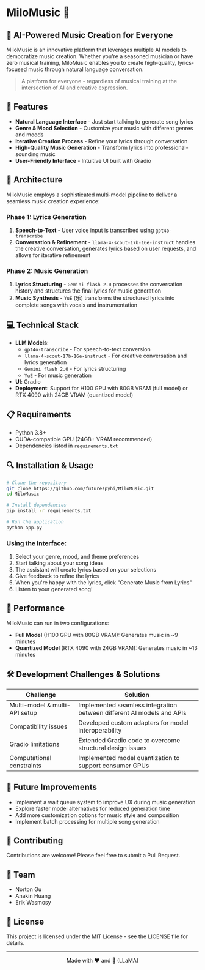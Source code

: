# MiloMusic 🎵

[//]: # (<p align="center">)

[//]: # (  <img src="assets/milomusic-logo.png" alt="MiloMusic Logo" width="200"/>)

[//]: # (</p>)

## 🦙 AI-Powered Music Creation for Everyone

MiloMusic is an innovative platform that leverages multiple AI models to democratize music creation. Whether you're a seasoned musician or have zero musical training, MiloMusic enables you to create high-quality, lyrics-focused music through natural language conversation.

> A platform for everyone - regardless of musical training at the intersection of AI and creative expression.

## 🚀 Features

- **Natural Language Interface** - Just start talking to generate song lyrics
- **Genre & Mood Selection** - Customize your music with different genres and moods
- **Iterative Creation Process** - Refine your lyrics through conversation
- **High-Quality Music Generation** - Transform lyrics into professional-sounding music
- **User-Friendly Interface** - Intuitive UI built with Gradio

## 🔧 Architecture

MiloMusic employs a sophisticated multi-model pipeline to deliver a seamless music creation experience:

### Phase 1: Lyrics Generation
1. **Speech-to-Text** - User voice input is transcribed using `gpt4o-transcribe`
2. **Conversation & Refinement** - `llama-4-scout-17b-16e-instruct` handles the creative conversation, generates lyrics based on user requests, and allows for iterative refinement

### Phase 2: Music Generation
1. **Lyrics Structuring** - `Gemini flash 2.0` processes the conversation history and structures the final lyrics for music generation
2. **Music Synthesis** - `YuE` (乐) transforms the structured lyrics into complete songs with vocals and instrumentation

## 💻 Technical Stack

- **LLM Models**:
  - `gpt4o-transcribe` - For speech-to-text conversion
  - `llama-4-scout-17b-16e-instruct` - For creative conversation and lyrics generation
  - `Gemini flash 2.0` - For lyrics structuring
  - `YuE` - For music generation
- **UI**: Gradio
- **Deployment**: Support for H100 GPU with 80GB VRAM (full model) or RTX 4090 with 24GB VRAM (quantized model)

## 📋 Requirements

- Python 3.8+
- CUDA-compatible GPU (24GB+ VRAM recommended)
- Dependencies listed in `requirements.txt`

## 🔍 Installation & Usage

```bash
# Clone the repository
git clone https://github.com/futurespyhi/MiloMusic.git
cd MiloMusic

# Install dependencies
pip install -r requirements.txt

# Run the application
python app.py
```

### Using the Interface:
1. Select your genre, mood, and theme preferences
2. Start talking about your song ideas
3. The assistant will create lyrics based on your selections
4. Give feedback to refine the lyrics
5. When you're happy with the lyrics, click "Generate Music from Lyrics"
6. Listen to your generated song!

## 🔬 Performance

MiloMusic can run in two configurations:

- **Full Model** (H100 GPU with 80GB VRAM): Generates music in ~9 minutes
- **Quantized Model** (RTX 4090 with 24GB VRAM): Generates music in ~13 minutes

## 🛠️ Development Challenges & Solutions

| Challenge | Solution |
|-----------|----------|
| Multi-model & multi-API setup | Implemented seamless integration between different AI models and APIs |
| Compatibility issues | Developed custom adapters for model interoperability |
| Gradio limitations | Extended Gradio code to overcome structural design issues |
| Computational constraints | Implemented model quantization to support consumer GPUs |

## 🔮 Future Improvements

- Implement a wait queue system to improve UX during music generation
- Explore faster model alternatives for reduced generation time
- Add more customization options for music style and composition
- Implement batch processing for multiple song generation

## 🤝 Contributing

Contributions are welcome! Please feel free to submit a Pull Request.

## 👥 Team

- Norton Gu
- Anakin Huang
- Erik Wasmosy

## 📝 License

This project is licensed under the MIT License - see the LICENSE file for details.

---

<p align="center">
  Made with ❤️ and 🦙 (LLaMA)
</p>

